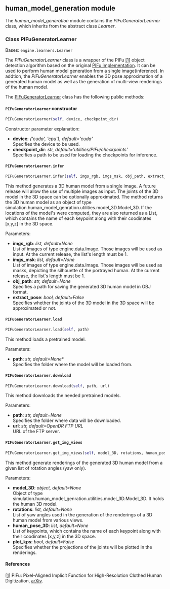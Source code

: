 ## human_model_generation module

The *human_model_generation* module contains the *PIFuGeneratorLearner* class, which inherits from the abstract class *Learner*.

### Class PIFuGeneratorLearner
Bases: `engine.learners.Learner`

The *PIFuGeneratorLearner* class is a wrapper of the PIFu [[1]](#pifu-paper) object detection algorithm based on the original
[PIFu implementation](https://github.com/shunsukesaito/PIFu).
It can be used to perform human model generation from a single image(inference). In addtion, the *PIFuGeneratorLearner* enables the 3D pose approximation of a generated human model as well as the generation of multi-view renderings of the human model.

The [PIFuGeneratorLearner](#src.opendr.simulation.human_model_generation.pifu_generator_learner.py ) class has the
following public methods:

#### `PIFuGeneratorLearner` constructor
```python
PIFuGeneratorLearner(self, device, checkpoint_dir)
```

Constructor parameter explanation:
- **device**: *{'cuda', 'cpu'}, default='cuda'*\
Specifies the device to be used.
- **checkpoint_dir**: *str, default='utilities/PIFu/checkpoints'*\
Specifies a path to be used for loading the checkpoints for inference. 
  
#### `PIFuGeneratorLearner.infer`
```python
PIFuGeneratorLearner.infer(self, imgs_rgb, imgs_msk, obj_path, extract_pose)
```

This method generates a 3D human model from a single image. A future release will allow the use of multiple images as input. The joints of the 3D model in the 3D space can be optionally approximated. The method returns the 3D human model as an object of type simulation.human_model_genration.utilities.model_3D.Model_3D. If the locations of the model's were computed, they are also returned as a List, which contains the name of each keypoint along with their coodinates [x,y,z] in the 3D space.

Parameters:
- **imgs_rgb**: *list, default=None*\
List of images of type engine.data.Image. Those images will be used as input. At the current release, the list's length must be 1. 
- **imgs_msk**: *list, default=None*\
List of images of type engine.data.Image. Those images will be used as masks, depicting the silhouette of the portrayed human. At the current release, the list's length must be 1. 
- **obj_path**: *str, default=None*\
Specifies a path for saving the generated 3D human model in OBJ format.
 - **extract_pose**: *bool, default=False*\
Specifies whether the joints of the 3D model in the 3D space will be approximated or not.

#### `PIFuGeneratorLearner.load`
```python
PIFuGeneratorLearner.load(self, path)
```  

This method loads a pretrained model.

Parameters:
- **path**: *str, default=None**\
Specifies the folder where the model will be loaded from.
  
#### `PIFuGeneratorLearner.download`
```python
PIFuGeneratorLearner.download(self, path, url)
```  

This method downloads the needed pretrained models.

Parameters:
- **path**: *str, default=None*\
Specifies the folder where data will be downloaded.
- **url**: *str, default=OpenDR FTP URL*\
URL of the FTP server.

#### `PIFuGeneratorLearner.get_img_views`
```python
PIFuGeneratorLearner.get_img_views(self, model_3D, rotations, human_pose_3D, plot_kps)
```  
This method generate renderings of the generated 3D human model from a given list of rotation angles (yaw only).

Parameters:
- **model_3D**: *object, default=None*\
Object of type simulation.human_model_genration.utilities.model_3D.Model_3D. It holds the human 3D model. 
- **rotations**: *list, default=None*\
List of yaw angles used in the generation of the renderings of a 3D human model from various views.
- **human_pose_3D**: *list, default=None*\
List of keypoints, which contains the name of each keypoint along with their coodinates [x,y,z] in the 3D space.
- **plot_kps**: *bool, default=False*\
Specifies whether the projections of the joints will be plotted in the renderings.

  
#### References
<a name="pifu-paper" href="https://shunsukesaito.github.io/PIFu/">[1]</a>
PIFu: Pixel-Aligned Implicit Function for High-Resolution Clothed Human Digitization,
[arXiv](https://arxiv.org/abs/1905.05172).  
